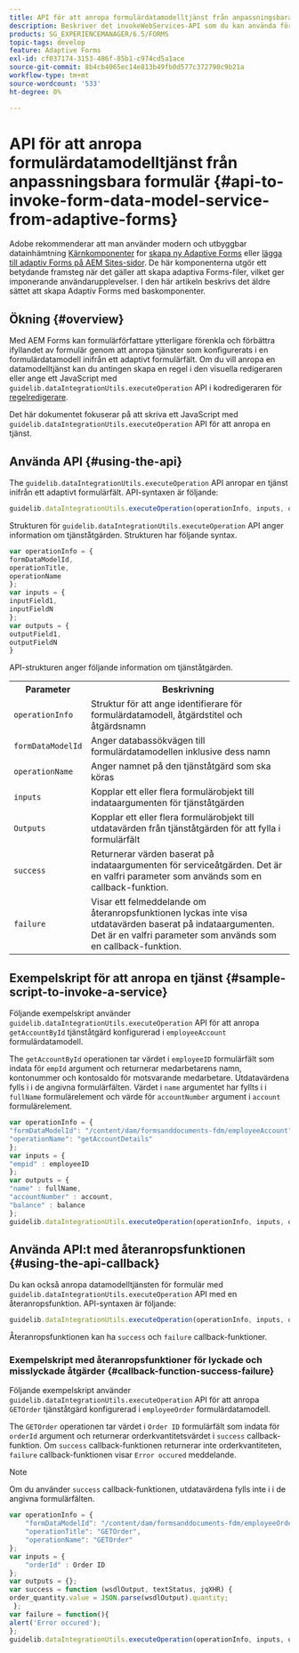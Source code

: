 ```yaml
---
title: API för att anropa formulärdatamodelltjänst från anpassningsbara formulär
description: Beskriver det invokeWebServices-API som du kan använda för att anropa webbtjänster som skrivits i WSDL inifrån ett adaptivt formulärfält.
products: SG_EXPERIENCEMANAGER/6.5/FORMS
topic-tags: develop
feature: Adaptive Forms
exl-id: cf037174-3153-486f-85b1-c974cd5a1ace
source-git-commit: 8b4cb4065ec14e813b49fb0d577c372790c9b21a
workflow-type: tm+mt
source-wordcount: '533'
ht-degree: 0%

---
```


# API för att anropa formulärdatamodelltjänst från anpassningsbara formulär {#api-to-invoke-form-data-model-service-from-adaptive-forms}

<span class="preview"> Adobe rekommenderar att man använder modern och utbyggbar datainhämtning [Kärnkomponenter](https://experienceleague.adobe.com/docs/experience-manager-core-components/using/adaptive-forms/introduction.html) for [skapa ny Adaptive Forms](/help/forms/using/create-an-adaptive-form-core-components.md) eller [lägga till adaptiv Forms på AEM Sites-sidor](/help/forms/using/create-or-add-an-adaptive-form-to-aem-sites-page.md). De här komponenterna utgör ett betydande framsteg när det gäller att skapa adaptiva Forms-filer, vilket ger imponerande användarupplevelser. I den här artikeln beskrivs det äldre sättet att skapa Adaptiv Forms med baskomponenter. </span>

## Ökning {#overview}

Med AEM Forms kan formulärförfattare ytterligare förenkla och förbättra ifyllandet av formulär genom att anropa tjänster som konfigurerats i en formulärdatamodell inifrån ett adaptivt formulärfält. Om du vill anropa en datamodelltjänst kan du antingen skapa en regel i den visuella redigeraren eller ange ett JavaScript med `guidelib.dataIntegrationUtils.executeOperation` API i kodredigeraren för [regelredigerare](/help/forms/using/rule-editor.md).

Det här dokumentet fokuserar på att skriva ett JavaScript med `guidelib.dataIntegrationUtils.executeOperation` API för att anropa en tjänst.

## Använda API {#using-the-api}

The `guidelib.dataIntegrationUtils.executeOperation` API anropar en tjänst inifrån ett adaptivt formulärfält. API-syntaxen är följande:

```javascript
guidelib.dataIntegrationUtils.executeOperation(operationInfo, inputs, outputs)
```

Strukturen för `guidelib.dataIntegrationUtils.executeOperation` API anger information om tjänståtgärden. Strukturen har följande syntax.

```javascript
var operationInfo = {
formDataModelId,
operationTitle,
operationName
};
var inputs = {
inputField1,
inputFieldN
};
var outputs = {
outputField1,
outputFieldN
}
```

API-strukturen anger följande information om tjänståtgärden.

<table>
 <tbody>
  <tr>
   <th>Parameter</th>
   <th>Beskrivning</th>
  </tr>
  <tr>
   <td><code>operationInfo</code></td>
   <td>Struktur för att ange identifierare för formulärdatamodell, åtgärdstitel och åtgärdsnamn</td>
  </tr>
  <tr>
   <td><code>formDataModelId</code></td>
   <td>Anger databassökvägen till formulärdatamodellen inklusive dess namn</td>
  </tr>
  <tr>
   <td><code>operationName</code></td>
   <td>Anger namnet på den tjänståtgärd som ska köras</td>
  </tr>
  <tr>
   <td><code>inputs</code></td>
   <td>Kopplar ett eller flera formulärobjekt till indataargumenten för tjänståtgärden</td>
  </tr>
  <tr>
   <td><code>Outputs</code></td>
   <td>Kopplar ett eller flera formulärobjekt till utdatavärden från tjänståtgärden för att fylla i formulärfält<br /> </td>
  </tr>
  <tr>
   <td><code>success</code></td>
   <td>Returnerar värden baserat på indataargumenten för serviceåtgärden. Det är en valfri parameter som används som en callback-funktion.<br /> </td>
  </tr>
  <tr>
   <td><code>failure</code></td>
   <td>Visar ett felmeddelande om återanropsfunktionen lyckas inte visa utdatavärden baserat på indataargumenten. Det är en valfri parameter som används som en callback-funktion.<br /> </td>
  </tr>
 </tbody>
</table>

## Exempelskript för att anropa en tjänst {#sample-script-to-invoke-a-service}

Följande exempelskript använder `guidelib.dataIntegrationUtils.executeOperation` API för att anropa `getAccountById` tjänståtgärd konfigurerad i `employeeAccount` formulärdatamodell.

The `getAccountById` operationen tar värdet i `employeeID` formulärfält som indata för `empId` argument och returnerar medarbetarens namn, kontonummer och kontosaldo för motsvarande medarbetare. Utdatavärdena fylls i i de angivna formulärfälten. Värdet i `name` argumentet har fyllts i i `fullName` formulärelement och värde för `accountNumber` argument i `account` formulärelement.

```javascript
var operationInfo = {
"formDataModelId": "/content/dam/formsanddocuments-fdm/employeeAccount",
"operationName": "getAccountDetails"
};
var inputs = {
"empid" : employeeID
};
var outputs = {
"name" : fullName,
"accountNumber" : account,
"balance" : balance
};
guidelib.dataIntegrationUtils.executeOperation(operationInfo, inputs, outputs);
```

## Använda API:t med återanropsfunktionen {#using-the-api-callback}

Du kan också anropa datamodelltjänsten för formulär med `guidelib.dataIntegrationUtils.executeOperation` API med en återanropsfunktion. API-syntaxen är följande:

```javascript
guidelib.dataIntegrationUtils.executeOperation(operationInfo, inputs, outputs, callbackFunction)
```

Återanropsfunktionen kan ha `success` och `failure` callback-funktioner.

### Exempelskript med återanropsfunktioner för lyckade och misslyckade åtgärder {#callback-function-success-failure}

Följande exempelskript använder `guidelib.dataIntegrationUtils.executeOperation` API för att anropa `GETOrder` tjänståtgärd konfigurerad i `employeeOrder` formulärdatamodell.

The `GETOrder` operationen tar värdet i `Order ID` formulärfält som indata för `orderId` argument och returnerar orderkvantitetsvärdet i `success` callback-funktion.  Om `success` callback-funktionen returnerar inte orderkvantiteten, `failure` callback-funktionen visar `Error occured` meddelande.

>[!NOTE]
>
>Om du använder `success` callback-funktionen, utdatavärdena fylls inte i i de angivna formulärfälten.

```javascript
var operationInfo = {
    "formDataModelId": "/content/dam/formsanddocuments-fdm/employeeOrder",
    "operationTitle": "GETOrder",
    "operationName": "GETOrder"
};
var inputs = {
    "orderId" : Order ID
};
var outputs = {};
var success = function (wsdlOutput, textStatus, jqXHR) {
order_quantity.value = JSON.parse(wsdlOutput).quantity;
 };
var failure = function(){
alert('Error occured');
};
guidelib.dataIntegrationUtils.executeOperation(operationInfo, inputs, outputs, success, failure);
```
